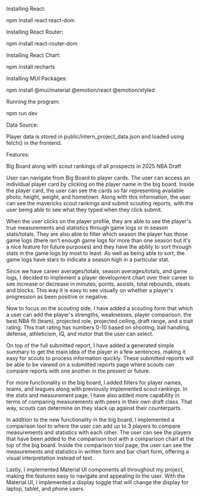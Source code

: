 Installing React:

npm install react react-dom

Installing React Router:

npm install react-router-dom

Installing React Chart:

npm install recharts

Installing MUI Packages:

npm install @mui/material @emotion/react @emotion/styled

Running the program: 

npm run dev

Data Source:

Player data is stored in public/intern_project_data.json and loaded using fetch() in the frontend.

Features:

Big Board along with scout rankings of all prospects in 2025 NBA Draft

User can navigate from Big Board to player cards. The user can access an individual player card by clicking on the player name in the big board. 
Inside the player card, the user can see the cards so far representing available photo,
height, weight, and hometown. Along with this information, the user can see the mavericks scout rankings
and submit scouting reports, with the user being able to see what they typed when they click submit. 

When the user clicks on the player profile, they are able to see the player's true measurements and 
statistics through game logs or in season stats/totals. They are also able to filter which season the player has those game logs 
(there isn't enough game logs for more than one season but it's a nice feature for future purposes) and they have the ability
to sort through stats in the game logs by most to least. As well as being able to sort, the game logs have stars to indicate
a season high in a particular stat. 

Since we have career averages/totals, season averages/totals, and game logs, I decided to implement a player development chart over their career
to see increase or decrease in minutes, points, assists, total rebounds, steals and blocks. This way it is easy to see visually on whether
a player's progression as been positive or negative.

Now to focus on the scouting side, I have added a scouting form that which a user can add the player's strengths, weaknesses, 
player comparison, the best NBA fit (team), projected role, projected ceiling, draft range, and a trait rating. This trait rating has
numbers 0-10 based on shooting, ball handling, defense, athleticism, IQ, and motor that the user can select. 

On top of the full submitted report, I have added a generated simple summary to get the main idea of the player in a few sentences, 
making it easy for scouts to process information quickly. These submitted reports will be able to be viewed on a submitted reports page
where scouts can compare reports with one another in the present or future. 

For more functionality in the big board, I added filters for player names, teams, and leagues along with previously implemented
scout rankings. In the stats and measurement page, I have also added more capability in terms of comparing measurements with peers
in their own draft class. That way, scouts can determine on they stack up against their counterparts. 

In addition to the new functionality in the big board, I implemented a comparison tool to where the user can add up to 3 players
to compare measurements and statistics with each other. The user can see the players that have been added to the comparison tool with a
comparison chart at the top of the big board. Inside the comparison tool page, the user can see the measurements and statistics in written form
and bar chart form, offering a visual interpretation instead of text. 

Lastly, I implemented Material UI components all throughout my project, making the features easy to navigate and appealing to the user. 
With the Material UI, I implemented a display toggle that will change the display for laptop, tablet, and phone users. 

